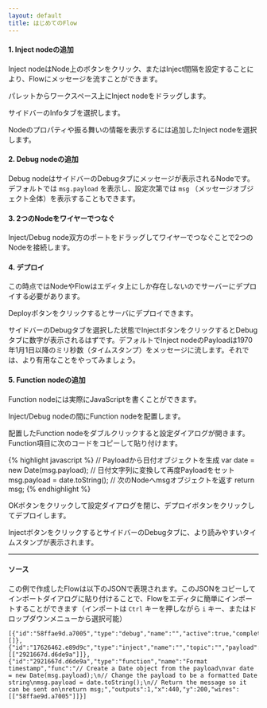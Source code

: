 ```yaml
---
layout: default
title: はじめてのFlow
---
```


#### 1. Inject nodeの追加

Inject nodeはNode上のボタンをクリック、またはInject間隔を設定することにより、Flowにメッセージを流すことができます。

パレットからワークスペース上にInject nodeをドラッグします。

サイドバーのInfoタブを選択します。

Nodeのプロパティや振る舞いの情報を表示するには追加したInject nodeを選択します。

#### 2. Debug nodeの追加

Debug nodeはサイドバーのDebugタブにメッセージが表示されるNodeです。デフォルトでは `msg.payload` を表示し、設定次第では `msg` （メッセージオブジェクト全体）を表示することもできます。

#### 3. 2つのNodeをワイヤーでつなぐ

Inject/Debug node双方のポートをドラッグしてワイヤーでつなぐことで2つのNodeを接続します。

#### 4. デプロイ

この時点ではNodeやFlowはエディタ上にしか存在しないのでサーバーにデプロイする必要があります。

Deployボタンをクリックするとサーバにデプロイできます。

サイドバーのDebugタブを選択した状態でInjectボタンをクリックするとDebugタブに数字が表示されるはずです。デフォルトでInject nodeのPayloadは1970年1月1日以降のミリ秒数（タイムスタンプ）をメッセージに流します。それでは、より有用なことをやってみましょう。

#### 5. Function nodeの追加

Function nodeには実際にJavaScriptを書くことができます。

Inject/Debug nodeの間にFunction nodeを配置します。

配置したFunction nodeをダブルクリックすると設定ダイアログが開きます。Function項目に次のコードをコピーして貼り付けます。

{% highlight javascript %}
// Payloadから日付オブジェクトを生成
var date = new Date(msg.payload);
// 日付文字列に変換して再度Payloadをセット
msg.payload = date.toString();
// 次のNodeへmsgオブジェクトを返す
return msg;
{% endhighlight %}

OKボタンをクリックして設定ダイアログを閉じ、デプロイボタンをクリックしてデプロイします。

InjectボタンをクリックするとサイドバーのDebugタブに、より読みやすいタイムスタンプが表示されます。

***

#### ソース

この例で作成したFlowは以下のJSONで表現されます。このJSONをコピーしてインポートダイアログに貼り付けることで、Flowをエディタに簡単にインポートすることができます（インポートは `Ctrl` キーを押しながら `i` キー、またはドロップダウンメニューから選択可能）


    [{"id":"58ffae9d.a7005","type":"debug","name":"","active":true,"complete":false,"x":640,"y":200,"wires":[]},{"id":"17626462.e89d9c","type":"inject","name":"","topic":"","payload":"","repeat":"","once":false,"x":240,"y":200,"wires":[["2921667d.d6de9a"]]},{"id":"2921667d.d6de9a","type":"function","name":"Format timestamp","func":"// Create a Date object from the payload\nvar date = new Date(msg.payload);\n// Change the payload to be a formatted Date string\nmsg.payload = date.toString();\n// Return the message so it can be sent on\nreturn msg;","outputs":1,"x":440,"y":200,"wires":[["58ffae9d.a7005"]]}]
